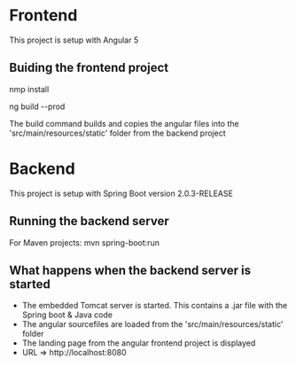 # Frontend

This project is setup with Angular 5

## Buiding the frontend project

nmp install

ng build --prod

The build command builds and copies the angular files into the 'src/main/resources/static' folder from the backend project


# Backend

This project is setup with Spring Boot version 2.0.3-RELEASE

## Running the backend server

For Maven projects: mvn spring-boot:run

## What happens when the backend server is started

- The embedded Tomcat server is started. This contains a .jar file with the Spring boot & Java code
- The angular sourcefiles are loaded from the 'src/main/resources/static' folder
- The landing page from the angular frontend project is displayed
- URL => http://localhost:8080